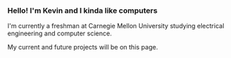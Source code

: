 ### Hello! I'm Kevin and I kinda like computers

I'm currently a freshman at Carnegie Mellon University studying electrical engineering and computer science.

My current and future projects will be on this page.
